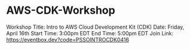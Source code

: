 # AWS-CDK-Workshop
Workshop Title: Intro to AWS Cloud Development Kit (CDK) 
Date: Friday, April 16th Start Time: 3:00pm EDT End Time: 5:00pm EDT 
Join Link: https://eventbox.dev?code=PSSOINTROCDK0416
